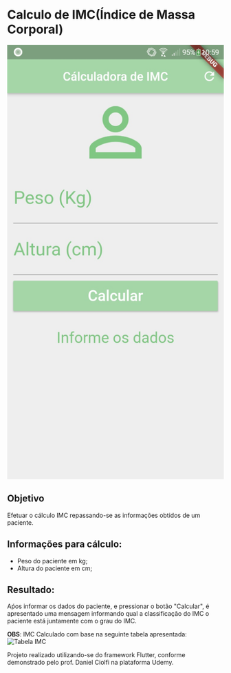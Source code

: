 # Calculo de IMC(Índice de Massa Corporal)

![Interface do App](images/calculoIMC.jpg)

## Objetivo

Efetuar o cálculo IMC repassando-se as informações obtidos de um paciente.

## Informações para cálculo:
- Peso do paciente em kg;
- Altura do paciente em cm;

## Resultado:
Aṕos informar os dados do paciente, e pressionar o botão "Calcular", é apresentado uma mensagem informando qual a classificação do IMC o paciente está juntamente com o grau do IMC.

**OBS**:
IMC Calculado com base na seguinte tabela apresentada:
![Tabela IMC](https://files.passeidireto.com/14186eca-697b-4716-997d-8fa52f23e7a2/14186eca-697b-4716-997d-8fa52f23e7a2.jpeg)


Projeto realizado utilizando-se do framework Flutter, conforme demonstrado pelo prof. Daniel Ciolfi na plataforma Udemy.